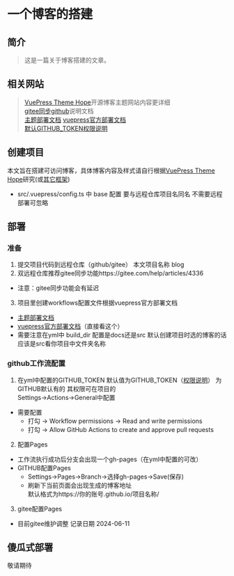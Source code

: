 # 一个博客的搭建
## 简介
> 这是一篇关于博客搭建的文章。  

## 相关网站
> [VuePress Theme Hope](https://theme-hope.vuejs.press/)开源博客主题网站内容更详细   
[gitee同步github](https://gitee.com/help/articles/4336)说明文档  
[主题部署文档](https://theme-hope.vuejs.press/zh/get-started/deploy.html)
[vuepress官方部署文档](https://vuejs.press/zh/guide/deployment.html)  
[默认GITHUB_TOKEN权限说明](https://docs.github.com/zh/actions/security-guides/automatic-token-authentication#permissions-for-the-github_token)



## 创建项目
本文旨在搭建可访问博客，具体博客内容及样式请自行根据[VuePress Theme Hope](https://theme-hope.vuejs.press/)研究(或[其它框架](https://www.baidu.com/s?wd=开源博客框架))
- src/.vuepress/config.ts 中 base 配置 要与远程仓库项目名同名 不需要远程部署可忽略


## 部署

### 准备
1. 提交项目代码到远程仓库（github/gitee） 本文项目名称 blog  
2. 双远程仓库推荐gitee同步功能https://gitee.com/help/articles/4336
- 注意：gitee同步功能会有延迟
3. 项目里创建workflows配置文件根据vuepress官方部署文档  
- [主题部署文档](https://theme-hope.vuejs.press/zh/get-started/deploy.html)  
- [vuepress官方部署文档](https://vuejs.press/zh/guide/deployment.html)（直接看这个）  
- 需要注意在yml中 build_dir 配置是docs还是src 默认创建项目时选的博客的话应该是src看你项目中文件夹名称

### github工作流配置
1. 在yml中配置的GITHUB_TOKEN 默认值为GITHUB_TOKEN（[权限说明](https://docs.github.com/zh/actions/security-guides/automatic-token-authentication#permissions-for-the-github_token)） 为GITHUB默认有的 其权限可在项目的  
Settings->Actions->General中配置
- 需要配置
  - 打勾 -> Workflow permissions -> Read and write permissions 
  - 打勾 -> Allow GitHub Actions to create and approve pull requests 
2. 配置Pages
- 工作流执行成功后分支会出现一个gh-pages（在yml中配置的可改）
- GITHUB配置Pages
  - Settings->Pages->Branch->选择gh-pages->Save(保存)
  - 刷新下当前页面会出现生成的博客地址  
  默认格式为https://你的账号.github.io/项目名称/

3. gitee配置Pages
- 目前gitee维护调整 记录日期 2024-06-11

## 傻瓜式部署
敬请期待